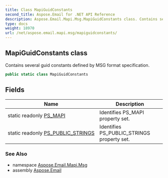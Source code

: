 ```yaml
---
title: Class MapiGuidConstants
second_title: Aspose.Email for .NET API Reference
description: Aspose.Email.Mapi.Msg.MapiGuidConstants class. Contains several guid constants defined by MSG format specification
type: docs
weight: 18970
url: /net/aspose.email.mapi.msg/mapiguidconstants/
---
```

## MapiGuidConstants class

Contains several guid constants defined by MSG format specification.

```csharp
public static class MapiGuidConstants
```

## Fields

| Name | Description |
| --- | --- |
| static readonly [PS_MAPI](../../aspose.email.mapi.msg/mapiguidconstants/ps_mapi/) | Identifies PS_MAPI property set. |
| static readonly [PS_PUBLIC_STRINGS](../../aspose.email.mapi.msg/mapiguidconstants/ps_public_strings/) | Identifies PS_PUBLIC_STRINGS property set. |

### See Also

* namespace [Aspose.Email.Mapi.Msg](../../aspose.email.mapi.msg/)
* assembly [Aspose.Email](../../)


